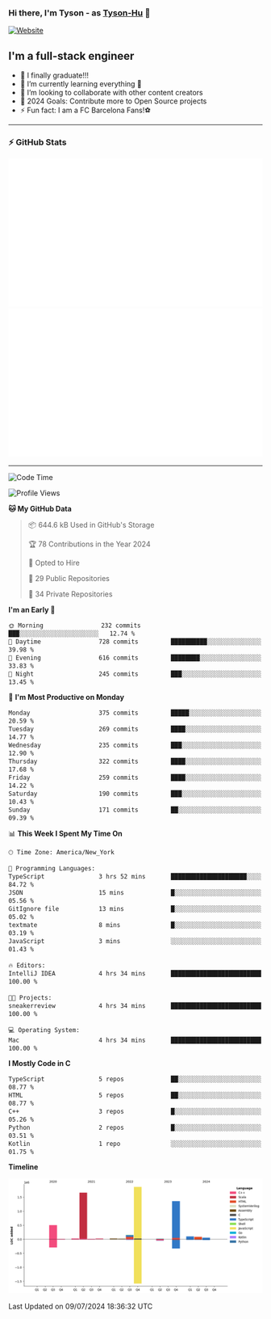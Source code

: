 ### Hi there, I'm Tyson - as [Tyson-Hu][website] 👋

[![Website](https://img.shields.io/website?label=Tianzhe.me&style=for-the-badge&url=https%3A%2F%2Ftianzhe.me)](https://tianzhe.me)


## I'm a full-stack engineer

- 🔭 I finally graduate!!!
- 🌱 I’m currently learning everything 🤣
- 👯 I’m looking to collaborate with other content creators
- 🥅 2024 Goals: Contribute more to Open Source projects
- ⚡ Fun fact: I am a FC Barcelona Fans!⚽️

---

### ⚡️ GitHub Stats
![](https://raw.githubusercontent.com/Tyson-Hu/github-stats-card/master/generated/overview.svg)
![](https://raw.githubusercontent.com/Tyson-Hu/github-stats-card/master/generated/languages.svg)

---

<!--START_SECTION:waka-->
![Code Time](http://img.shields.io/badge/Code%20Time-159%20hrs%203%20mins-blue)

![Profile Views](http://img.shields.io/badge/Profile%20Views-0-blue)

**🐱 My GitHub Data** 

> 📦 644.6 kB Used in GitHub's Storage 
 > 
> 🏆 78 Contributions in the Year 2024
 > 
> 💼 Opted to Hire
 > 
> 📜 29 Public Repositories 
 > 
> 🔑 34 Private Repositories 
 > 
**I'm an Early 🐤** 

```text
🌞 Morning                232 commits         ███░░░░░░░░░░░░░░░░░░░░░░   12.74 % 
🌆 Daytime                728 commits         ██████████░░░░░░░░░░░░░░░   39.98 % 
🌃 Evening                616 commits         ████████░░░░░░░░░░░░░░░░░   33.83 % 
🌙 Night                  245 commits         ███░░░░░░░░░░░░░░░░░░░░░░   13.45 % 
```
📅 **I'm Most Productive on Monday** 

```text
Monday                   375 commits         █████░░░░░░░░░░░░░░░░░░░░   20.59 % 
Tuesday                  269 commits         ████░░░░░░░░░░░░░░░░░░░░░   14.77 % 
Wednesday                235 commits         ███░░░░░░░░░░░░░░░░░░░░░░   12.90 % 
Thursday                 322 commits         ████░░░░░░░░░░░░░░░░░░░░░   17.68 % 
Friday                   259 commits         ████░░░░░░░░░░░░░░░░░░░░░   14.22 % 
Saturday                 190 commits         ███░░░░░░░░░░░░░░░░░░░░░░   10.43 % 
Sunday                   171 commits         ██░░░░░░░░░░░░░░░░░░░░░░░   09.39 % 
```


📊 **This Week I Spent My Time On** 

```text
🕑︎ Time Zone: America/New_York

💬 Programming Languages: 
TypeScript               3 hrs 52 mins       █████████████████████░░░░   84.72 % 
JSON                     15 mins             █░░░░░░░░░░░░░░░░░░░░░░░░   05.56 % 
GitIgnore file           13 mins             █░░░░░░░░░░░░░░░░░░░░░░░░   05.02 % 
textmate                 8 mins              █░░░░░░░░░░░░░░░░░░░░░░░░   03.19 % 
JavaScript               3 mins              ░░░░░░░░░░░░░░░░░░░░░░░░░   01.43 % 

🔥 Editors: 
IntelliJ IDEA            4 hrs 34 mins       █████████████████████████   100.00 % 

🐱‍💻 Projects: 
sneakerreview            4 hrs 34 mins       █████████████████████████   100.00 % 

💻 Operating System: 
Mac                      4 hrs 34 mins       █████████████████████████   100.00 % 
```

**I Mostly Code in C** 

```text
TypeScript               5 repos             ██░░░░░░░░░░░░░░░░░░░░░░░   08.77 % 
HTML                     5 repos             ██░░░░░░░░░░░░░░░░░░░░░░░   08.77 % 
C++                      3 repos             █░░░░░░░░░░░░░░░░░░░░░░░░   05.26 % 
Python                   2 repos             █░░░░░░░░░░░░░░░░░░░░░░░░   03.51 % 
Kotlin                   1 repo              ░░░░░░░░░░░░░░░░░░░░░░░░░   01.75 % 
```



**Timeline**

![Lines of Code chart](https://raw.githubusercontent.com/Tyson-Hu/Tyson-Hu/main/assets/bar_graph.png)


 Last Updated on 09/07/2024 18:36:32 UTC
<!--END_SECTION:waka-->


[website]: https://github.com/Tyson-Hu
